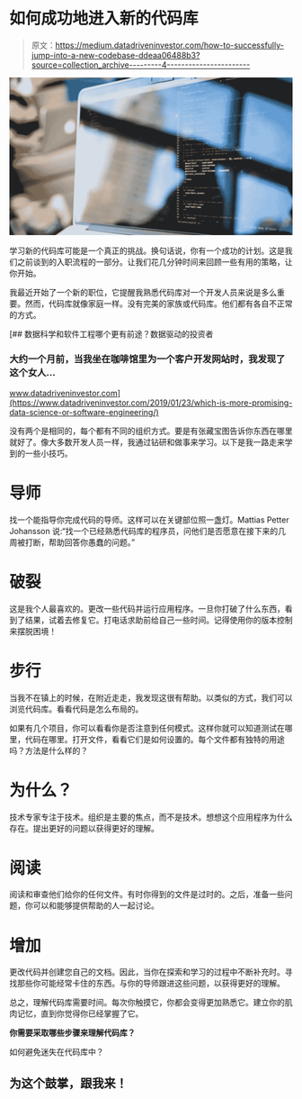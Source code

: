 # 如何成功地进入新的代码库

> 原文：<https://medium.datadriveninvestor.com/how-to-successfully-jump-into-a-new-codebase-ddeaa06488b3?source=collection_archive---------4----------------------->

![](img/a855a2610f7e47b87cffee2ba354e4be.png)

学习新的代码库可能是一个真正的挑战。换句话说，你有一个成功的计划。这是我们之前谈到的入职流程的一部分。让我们花几分钟时间来回顾一些有用的策略，让你开始。

我最近开始了一个新的职位，它提醒我熟悉代码库对一个开发人员来说是多么重要。然而，代码库就像家庭一样。没有完美的家族或代码库。他们都有各自不正常的方式。

[](https://www.datadriveninvestor.com/2019/01/23/which-is-more-promising-data-science-or-software-engineering/) [## 数据科学和软件工程哪个更有前途？数据驱动的投资者

### 大约一个月前，当我坐在咖啡馆里为一个客户开发网站时，我发现了这个女人…

www.datadriveninvestor.com](https://www.datadriveninvestor.com/2019/01/23/which-is-more-promising-data-science-or-software-engineering/) 

没有两个是相同的，每个都有不同的组织方式。要是有张藏宝图告诉你东西在哪里就好了。像大多数开发人员一样，我通过钻研和做事来学习。以下是我一路走来学到的一些小技巧。

# 导师

找一个能指导你完成代码的导师。这样可以在关键部位照一盏灯。Mattias Petter Johansson 说:“找一个已经熟悉代码库的程序员，问他们是否愿意在接下来的几周被打断，帮助回答你愚蠢的问题。”

# 破裂

这是我个人最喜欢的。更改一些代码并运行应用程序。一旦你打破了什么东西，看到了结果，试着去修复它。打电话求助前给自己一些时间。记得使用你的版本控制来摆脱困境！

# 步行

当我不在镇上的时候，在附近走走，我发现这很有帮助。以类似的方式，我们可以浏览代码库。看看代码是怎么布局的。

如果有几个项目，你可以看看你是否注意到任何模式。这样你就可以知道测试在哪里，代码在哪里。打开文件，看看它们是如何设置的。每个文件都有独特的用途吗？方法是什么样的？

# 为什么？

技术专家专注于技术。组织是主要的焦点，而不是技术。想想这个应用程序为什么存在。提出更好的问题以获得更好的理解。

# 阅读

阅读和审查他们给你的任何文件。有时你得到的文件是过时的。之后，准备一些问题，你可以和能够提供帮助的人一起讨论。

# 增加

更改代码并创建您自己的文档。因此，当你在探索和学习的过程中不断补充时。寻找那些你可能经常卡住的东西。与你的导师跟进这些问题，以获得更好的理解。

总之，理解代码库需要时间。每次你触摸它，你都会变得更加熟悉它。建立你的肌肉记忆，直到你觉得你已经掌握了它。

**你需要采取哪些步骤来理解代码库？**

如何避免迷失在代码库中？

## 为这个鼓掌，跟我来！